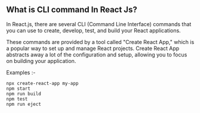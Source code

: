 ## What is CLI command In React Js?

In React.js, there are several CLI (Command Line Interface) commands that you can use to create, develop, test, and build your React applications. 

These commands are provided by a tool called "Create React App," which is a popular way to set up and manage React projects. Create React App abstracts away a lot of the configuration and setup, allowing you to focus on building your application.

Examples :-
```
npx create-react-app my-app
npm start
npm run build
npm test
npm run eject
```